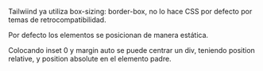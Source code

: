 Tailwiind ya utiliza box-sizing: border-box, no lo hace CSS por defecto por temas de retrocompatibilidad.

Por defecto los elementos se posicionan de manera estática.

Colocando inset 0 y margin auto se puede centrar un div, teniendo position relative, y position absolute en el elemento padre.
